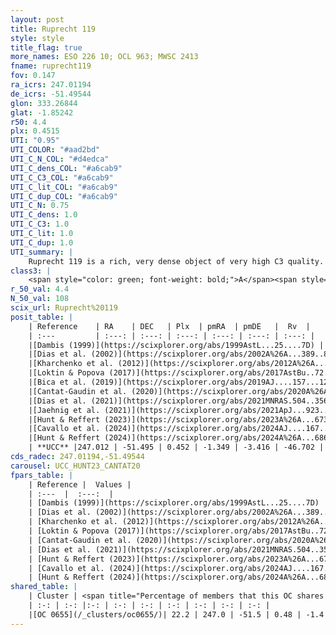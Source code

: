 ```yaml
---
layout: post
title: Ruprecht 119
style: style
title_flag: true
more_names: ESO 226 10; OCL 963; MWSC 2413
fname: ruprecht119
fov: 0.147
ra_icrs: 247.01194
de_icrs: -51.49544
glon: 333.26844
glat: -1.85242
r50: 4.4
plx: 0.4515
UTI: "0.95"
UTI_COLOR: "#aad2bd"
UTI_C_N_COL: "#d4edca"
UTI_C_dens_COL: "#a6cab9"
UTI_C_C3_COL: "#a6cab9"
UTI_C_lit_COL: "#a6cab9"
UTI_C_dup_COL: "#a6cab9"
UTI_C_N: 0.75
UTI_C_dens: 1.0
UTI_C_C3: 1.0
UTI_C_lit: 1.0
UTI_C_dup: 1.0
UTI_summary: |
    Ruprecht 119 is a rich, very dense object of very high C3 quality. It is very well-studied in the literature. This object shares a small percentage of members with a later reported entry.
class3: |
    <span style="color: green; font-weight: bold;">A</span><span style="color: green; font-weight: bold;">A</span>
r_50_val: 4.4
N_50_val: 108
scix_url: Ruprecht%20119
posit_table: |
    | Reference    | RA    | DEC   | Plx  | pmRA  | pmDE   |  Rv  |
    | :---         | :---: | :---: | :---: | :---: | :---: | :---: |
    |[Dambis (1999)](https://scixplorer.org/abs/1999AstL...25....7D) | 247.062 | -51.5 | -- | -- | -- | -- |
    |[Dias et al. (2002)](https://scixplorer.org/abs/2002A%26A...389..871D) | 247.062 | -51.5 | -- | -2.13 | -3.42 | -11.21 |
    |[Kharchenko et al. (2012)](https://scixplorer.org/abs/2012A%26A...543A.156K) | 247.05 | -51.51 | -- | -2.11 | -0.56 | -- |
    |[Loktin & Popova (2017)](https://scixplorer.org/abs/2017AstBu..72..257L) | 247.065 | -51.501 | -- | -3.809 | -8.03 | -11.2 |
    |[Bica et al. (2019)](https://scixplorer.org/abs/2019AJ....157...12B) | 247.034 | -51.505 | -- | -- | -- | -- |
    |[Cantat-Gaudin et al. (2020)](https://scixplorer.org/abs/2020A%26A...640A...1C) | 247.039 | -51.5 | 0.433 | -1.3 | -3.413 | -- |
    |[Dias et al. (2021)](https://scixplorer.org/abs/2021MNRAS.504..356D) | 247.042 | -51.504 | 0.439 | -1.314 | -3.424 | -- |
    |[Jaehnig et al. (2021)](https://scixplorer.org/abs/2021ApJ...923..129J) | 247.037 | -51.497 | 0.469 | -1.298 | -3.426 | -- |
    |[Hunt & Reffert (2023)](https://scixplorer.org/abs/2023A%26A...673A.114H) | 247.003 | -51.496 | 0.455 | -1.407 | -3.416 | -45.258 |
    |[Cavallo et al. (2024)](https://scixplorer.org/abs/2024AJ....167...12C) | 247.02 | -51.485 | 0.455 | -- | -- | -- |
    |[Hunt & Reffert (2024)](https://scixplorer.org/abs/2024A%26A...686A..42H) | 247.003 | -51.496 | 0.455 | -1.407 | -3.416 | -45.258 |
    | **UCC** |247.012 | -51.495 | 0.452 | -1.349 | -3.416 | -46.702 | 
cds_radec: 247.01194,-51.49544
carousel: UCC_HUNT23_CANTAT20
fpars_table: |
    | Reference |  Values |
    | :---  |  :---:  |
    | [Dambis (1999)](https://scixplorer.org/abs/1999AstL...25....7D) | `E_B-V_=0.558, DM0=9.9, log_age_=7.65` |
    | [Dias et al. (2002)](https://scixplorer.org/abs/2002A%26A...389..871D) | `E(B-V)=0.57, Dist=956.0, Age=6.853` |
    | [Kharchenko et al. (2012)](https://scixplorer.org/abs/2012A%26A...543A.156K) | `e_bv=0.57, distance=1105, log_age=8.435` |
    | [Loktin & Popova (2017)](https://scixplorer.org/abs/2017AstBu..72..257L) | `E(B-V)=0.55, Dmod=9.993, logt=6.988` |
    | [Cantat-Gaudin et al. (2020)](https://scixplorer.org/abs/2020A%26A...640A...1C) | `AVNN=1.49, DMNN=11.74, AgeNN=7.68` |
    | [Dias et al. (2021)](https://scixplorer.org/abs/2021MNRAS.504..356D) | `Av=1.857, Dist=1903, logage=8.005, [Fe/H]=0.183` |
    | [Hunt & Reffert (2023)](https://scixplorer.org/abs/2023A%26A...673A.114H) | `AV50=1.907, diffAV50=2.146, MOD50=11.496, logAge50=7.677` |
    | [Cavallo et al. (2024)](https://scixplorer.org/abs/2024AJ....167...12C) | `AV50=1.87, dMod50=11.14, logAge50=8.42, [Fe/H]50=0.22` |
    | [Hunt & Reffert (2024)](https://scixplorer.org/abs/2024A%26A...686A..42H) | `MassJ=1231.36` |
shared_table: |
    | Cluster | <span title="Percentage of members that this OC shares with the ones listed">%</span>   | RA   | DEC   | Plx   | pmRA  | pmDE  | Rv | UTI |
    | :-: | :-: |:-: | :-: | :-: | :-: | :-: | :-: | :-: |
    |[OC 0655](/_clusters/oc0655/)| 22.2 | 247.0 | -51.5 | 0.48 | -1.4 | -3.45 | -66.85 |0.02 |
---
```

